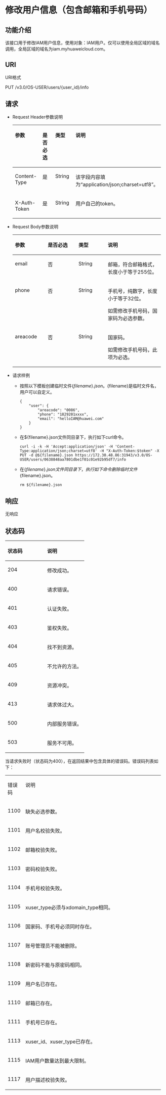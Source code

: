 # 修改用户信息（包含邮箱和手机号码）<a name="iam_08_0010"></a>

## 功能介绍<a name="s5888597838b0425a92e3419fb766c7f5"></a>

该接口用于修改IAM用户信息，使用对象：IAM用户。仅可以使用全局区域的域名调用，全局区域的域名为iam.myhuaweicloud.com。

## URI<a name="s46d3616bd4c54e55ba97a528518a5890"></a>

URI格式

PUT /v3.0/OS-USER/users/\{user\_id\}/info

## 请求<a name="se7fe5cac0d544e119c49322cc1707eb6"></a>

-   Request Header参数说明

    <a name="t68c7bd10e66a4380a1e6cdc78ca95669"></a>
    <table><thead align="left"><tr id="r584496594a404ce18918a40e6e57c2ec"><th class="cellrowborder" valign="top" width="21.95%" id="mcps1.1.5.1.1"><p id="ac3a989cc5d3a405889eabb47dee84b04"><a name="ac3a989cc5d3a405889eabb47dee84b04"></a><a name="ac3a989cc5d3a405889eabb47dee84b04"></a>参数</p>
    </th>
    <th class="cellrowborder" valign="top" width="20.75%" id="mcps1.1.5.1.2"><p id="a69a20ac00b86496aa8418517c542b0da"><a name="a69a20ac00b86496aa8418517c542b0da"></a><a name="a69a20ac00b86496aa8418517c542b0da"></a>是否必选</p>
    </th>
    <th class="cellrowborder" valign="top" width="20.169999999999998%" id="mcps1.1.5.1.3"><p id="a92c23d4441054df0972e025aeb3a8d7f"><a name="a92c23d4441054df0972e025aeb3a8d7f"></a><a name="a92c23d4441054df0972e025aeb3a8d7f"></a>类型</p>
    </th>
    <th class="cellrowborder" valign="top" width="37.13%" id="mcps1.1.5.1.4"><p id="abe6882c44cf4402d8ed7706b9278f33b"><a name="abe6882c44cf4402d8ed7706b9278f33b"></a><a name="abe6882c44cf4402d8ed7706b9278f33b"></a>说明</p>
    </th>
    </tr>
    </thead>
    <tbody><tr id="r5d63069d6a8a426e8b25b94d1b4d302a"><td class="cellrowborder" valign="top" width="21.95%" headers="mcps1.1.5.1.1 "><p id="ad4fb6253385c46ab8720a0e13f573694"><a name="ad4fb6253385c46ab8720a0e13f573694"></a><a name="ad4fb6253385c46ab8720a0e13f573694"></a>Content-Type</p>
    </td>
    <td class="cellrowborder" valign="top" width="20.75%" headers="mcps1.1.5.1.2 "><p id="a6b33800bcb2a446695b1d33a2d751554"><a name="a6b33800bcb2a446695b1d33a2d751554"></a><a name="a6b33800bcb2a446695b1d33a2d751554"></a>是</p>
    </td>
    <td class="cellrowborder" valign="top" width="20.169999999999998%" headers="mcps1.1.5.1.3 "><p id="ab34a5e95b76b4b79a72da0734025f211"><a name="ab34a5e95b76b4b79a72da0734025f211"></a><a name="ab34a5e95b76b4b79a72da0734025f211"></a>String</p>
    </td>
    <td class="cellrowborder" valign="top" width="37.13%" headers="mcps1.1.5.1.4 "><p id="a716277ae541d4553bb10490f9c02593d"><a name="a716277ae541d4553bb10490f9c02593d"></a><a name="a716277ae541d4553bb10490f9c02593d"></a>该字段内容填为<span class="parmvalue" id="parmvalue1823317483242"><a name="parmvalue1823317483242"></a><a name="parmvalue1823317483242"></a>“application/json;charset=utf8”</span>。</p>
    </td>
    </tr>
    <tr id="row29501427115257"><td class="cellrowborder" valign="top" width="21.95%" headers="mcps1.1.5.1.1 "><p id="p6637478211538"><a name="p6637478211538"></a><a name="p6637478211538"></a>X-Auth-Token</p>
    </td>
    <td class="cellrowborder" valign="top" width="20.75%" headers="mcps1.1.5.1.2 "><p id="p764826811538"><a name="p764826811538"></a><a name="p764826811538"></a>是</p>
    </td>
    <td class="cellrowborder" valign="top" width="20.169999999999998%" headers="mcps1.1.5.1.3 "><p id="p1553001111538"><a name="p1553001111538"></a><a name="p1553001111538"></a>String</p>
    </td>
    <td class="cellrowborder" valign="top" width="37.13%" headers="mcps1.1.5.1.4 "><p id="p53757920173238"><a name="p53757920173238"></a><a name="p53757920173238"></a>用户自己的token。</p>
    </td>
    </tr>
    </tbody>
    </table>

-   Request Body参数说明

    <a name="zh-cn_topic_0026585112_table59995477"></a>
    <table><thead align="left"><tr id="zh-cn_topic_0026585112_row14620943"><th class="cellrowborder" valign="top" width="22.13%" id="mcps1.1.5.1.1"><p id="zh-cn_topic_0026585112_p43445707"><a name="zh-cn_topic_0026585112_p43445707"></a><a name="zh-cn_topic_0026585112_p43445707"></a>参数</p>
    </th>
    <th class="cellrowborder" valign="top" width="20.71%" id="mcps1.1.5.1.2"><p id="zh-cn_topic_0026585112_p29441404"><a name="zh-cn_topic_0026585112_p29441404"></a><a name="zh-cn_topic_0026585112_p29441404"></a>是否必选</p>
    </th>
    <th class="cellrowborder" valign="top" width="19.78%" id="mcps1.1.5.1.3"><p id="zh-cn_topic_0026585112_p35943562"><a name="zh-cn_topic_0026585112_p35943562"></a><a name="zh-cn_topic_0026585112_p35943562"></a>类型</p>
    </th>
    <th class="cellrowborder" valign="top" width="37.38%" id="mcps1.1.5.1.4"><p id="zh-cn_topic_0026585112_p25747420"><a name="zh-cn_topic_0026585112_p25747420"></a><a name="zh-cn_topic_0026585112_p25747420"></a>说明</p>
    </th>
    </tr>
    </thead>
    <tbody><tr id="row16511102444419"><td class="cellrowborder" valign="top" width="22.13%" headers="mcps1.1.5.1.1 "><p id="p7729237134614"><a name="p7729237134614"></a><a name="p7729237134614"></a>email</p>
    </td>
    <td class="cellrowborder" valign="top" width="20.71%" headers="mcps1.1.5.1.2 "><p id="p1272933714462"><a name="p1272933714462"></a><a name="p1272933714462"></a>否</p>
    </td>
    <td class="cellrowborder" valign="top" width="19.78%" headers="mcps1.1.5.1.3 "><p id="p951172474418"><a name="p951172474418"></a><a name="p951172474418"></a>String</p>
    </td>
    <td class="cellrowborder" valign="top" width="37.38%" headers="mcps1.1.5.1.4 "><p id="p1272963714616"><a name="p1272963714616"></a><a name="p1272963714616"></a>邮箱，符合邮箱格式，长度小于等于255位。</p>
    </td>
    </tr>
    <tr id="row16779728144412"><td class="cellrowborder" valign="top" width="22.13%" headers="mcps1.1.5.1.1 "><p id="p645481034713"><a name="p645481034713"></a><a name="p645481034713"></a>phone</p>
    </td>
    <td class="cellrowborder" valign="top" width="20.71%" headers="mcps1.1.5.1.2 "><p id="p477912282445"><a name="p477912282445"></a><a name="p477912282445"></a>否</p>
    </td>
    <td class="cellrowborder" valign="top" width="19.78%" headers="mcps1.1.5.1.3 "><p id="p7454710204716"><a name="p7454710204716"></a><a name="p7454710204716"></a>String</p>
    </td>
    <td class="cellrowborder" valign="top" width="37.38%" headers="mcps1.1.5.1.4 "><p id="p114542106472"><a name="p114542106472"></a><a name="p114542106472"></a>手机号，纯数字，长度小于等于32位。</p>
    <p id="p5844141925213"><a name="p5844141925213"></a><a name="p5844141925213"></a>如需修改手机号码，国家码为必选参数。</p>
    </td>
    </tr>
    <tr id="row69798719491"><td class="cellrowborder" valign="top" width="22.13%" headers="mcps1.1.5.1.1 "><p id="p84513211471"><a name="p84513211471"></a><a name="p84513211471"></a>areacode</p>
    </td>
    <td class="cellrowborder" valign="top" width="20.71%" headers="mcps1.1.5.1.2 "><p id="p1945117294713"><a name="p1945117294713"></a><a name="p1945117294713"></a>否</p>
    </td>
    <td class="cellrowborder" valign="top" width="19.78%" headers="mcps1.1.5.1.3 "><p id="p4451727478"><a name="p4451727478"></a><a name="p4451727478"></a>String</p>
    </td>
    <td class="cellrowborder" valign="top" width="37.38%" headers="mcps1.1.5.1.4 "><p id="p134515274714"><a name="p134515274714"></a><a name="p134515274714"></a>国家码。</p>
    <p id="p12752713490"><a name="p12752713490"></a><a name="p12752713490"></a>如需修改手机号码，此项为必选。</p>
    </td>
    </tr>
    </tbody>
    </table>

-   请求样例
    -   按照以下模板创建临时文件$\{filename\}.json。$\{filename\}是临时文件名，用户可以自定义。

        ```
        {
        	"user": {
        		"areacode": "0086",
        		"phone": "1829201xxxx",
        		"email": "helloIAM@huawei.com"
        	}
        }
        ```

    -   在$\{filename\}.json文件同目录下，执行如下curl命令。

        ```
        curl -i -k -H 'Accept:application/json' -H 'Content-Type:application/json;charset=utf8' -H "X-Auth-Token:$token" -X PUT -d @${filename}.json https://172.30.48.86:31943/v3.0/OS-USER/users/0638848aa7801dbe1f01c01e92b95df7/info
        ```

    -   在$\{filename\}.json文件同目录下，执行如下命令删除临时文件$\{filename\}.json。

        ```
        rm ${filename}.json
        ```



## 响应<a name="s3a08e13bb5b34dc2ba4dcd84a0d51cf5"></a>

无响应

## 状态码<a name="sbfe93ca4c2b9427dbb2218a4e72da6a8"></a>

<a name="zh-cn_topic_0035544336_table25927028"></a>
<table><thead align="left"><tr id="zh-cn_topic_0035544336_row10578662"><th class="cellrowborder" valign="top" width="50%" id="mcps1.1.3.1.1"><p id="zh-cn_topic_0035544336_p51565323"><a name="zh-cn_topic_0035544336_p51565323"></a><a name="zh-cn_topic_0035544336_p51565323"></a>状态码</p>
</th>
<th class="cellrowborder" valign="top" width="50%" id="mcps1.1.3.1.2"><p id="zh-cn_topic_0035544336_p16041657"><a name="zh-cn_topic_0035544336_p16041657"></a><a name="zh-cn_topic_0035544336_p16041657"></a>说明</p>
</th>
</tr>
</thead>
<tbody><tr id="zh-cn_topic_0035544336_row24305815"><td class="cellrowborder" valign="top" width="50%" headers="mcps1.1.3.1.1 "><p id="zh-cn_topic_0035544336_p22613965"><a name="zh-cn_topic_0035544336_p22613965"></a><a name="zh-cn_topic_0035544336_p22613965"></a>204</p>
</td>
<td class="cellrowborder" valign="top" width="50%" headers="mcps1.1.3.1.2 "><p id="zh-cn_topic_0035544336_p19791876"><a name="zh-cn_topic_0035544336_p19791876"></a><a name="zh-cn_topic_0035544336_p19791876"></a>修改成功。</p>
</td>
</tr>
<tr id="zh-cn_topic_0035544336_row43909159"><td class="cellrowborder" valign="top" width="50%" headers="mcps1.1.3.1.1 "><p id="zh-cn_topic_0035544336_p66980994"><a name="zh-cn_topic_0035544336_p66980994"></a><a name="zh-cn_topic_0035544336_p66980994"></a>400</p>
</td>
<td class="cellrowborder" valign="top" width="50%" headers="mcps1.1.3.1.2 "><p id="zh-cn_topic_0035544336_p56751409"><a name="zh-cn_topic_0035544336_p56751409"></a><a name="zh-cn_topic_0035544336_p56751409"></a>请求错误。</p>
</td>
</tr>
<tr id="rb99fbab78bc54ae4953661763b573830"><td class="cellrowborder" valign="top" width="50%" headers="mcps1.1.3.1.1 "><p id="aef55745ff0834933af36d690e2e339b8"><a name="aef55745ff0834933af36d690e2e339b8"></a><a name="aef55745ff0834933af36d690e2e339b8"></a>401</p>
</td>
<td class="cellrowborder" valign="top" width="50%" headers="mcps1.1.3.1.2 "><p id="a480215738ced4bf5a8feafa2681db93b"><a name="a480215738ced4bf5a8feafa2681db93b"></a><a name="a480215738ced4bf5a8feafa2681db93b"></a>认证失败。</p>
</td>
</tr>
<tr id="zh-cn_topic_0035544336_row41000636"><td class="cellrowborder" valign="top" width="50%" headers="mcps1.1.3.1.1 "><p id="zh-cn_topic_0035544336_p32717189"><a name="zh-cn_topic_0035544336_p32717189"></a><a name="zh-cn_topic_0035544336_p32717189"></a>403</p>
</td>
<td class="cellrowborder" valign="top" width="50%" headers="mcps1.1.3.1.2 "><p id="ae678037f26d640f5a985c943e2ffb92e"><a name="ae678037f26d640f5a985c943e2ffb92e"></a><a name="ae678037f26d640f5a985c943e2ffb92e"></a>鉴权失败。</p>
</td>
</tr>
<tr id="r1fd5c05b7b6b4c048f3f7b9ddbc755b0"><td class="cellrowborder" valign="top" width="50%" headers="mcps1.1.3.1.1 "><p id="a5d7e2305922e4f9098442a900792dae1"><a name="a5d7e2305922e4f9098442a900792dae1"></a><a name="a5d7e2305922e4f9098442a900792dae1"></a>404</p>
</td>
<td class="cellrowborder" valign="top" width="50%" headers="mcps1.1.3.1.2 "><p id="a9edf299d0513460caaac8a2a19b76e9a"><a name="a9edf299d0513460caaac8a2a19b76e9a"></a><a name="a9edf299d0513460caaac8a2a19b76e9a"></a>找不到资源。</p>
</td>
</tr>
<tr id="rbb5133f150fd42eebde8dd6e390ecbd5"><td class="cellrowborder" valign="top" width="50%" headers="mcps1.1.3.1.1 "><p id="ad1a2754016e44193a97043265cd611cf"><a name="ad1a2754016e44193a97043265cd611cf"></a><a name="ad1a2754016e44193a97043265cd611cf"></a>405</p>
</td>
<td class="cellrowborder" valign="top" width="50%" headers="mcps1.1.3.1.2 "><p id="a81837d461ef445259c5a6e9e1ce0e32a"><a name="a81837d461ef445259c5a6e9e1ce0e32a"></a><a name="a81837d461ef445259c5a6e9e1ce0e32a"></a>不允许的方法。</p>
</td>
</tr>
<tr id="row59784631174446"><td class="cellrowborder" valign="top" width="50%" headers="mcps1.1.3.1.1 "><p id="p10716980174446"><a name="p10716980174446"></a><a name="p10716980174446"></a>409</p>
</td>
<td class="cellrowborder" valign="top" width="50%" headers="mcps1.1.3.1.2 "><p id="p62769041174446"><a name="p62769041174446"></a><a name="p62769041174446"></a>资源冲突。</p>
</td>
</tr>
<tr id="r2cecff297b1a412f956a312d3cd7acc9"><td class="cellrowborder" valign="top" width="50%" headers="mcps1.1.3.1.1 "><p id="a1f617621d1bc4a9facb1c84d1946002b"><a name="a1f617621d1bc4a9facb1c84d1946002b"></a><a name="a1f617621d1bc4a9facb1c84d1946002b"></a>413</p>
</td>
<td class="cellrowborder" valign="top" width="50%" headers="mcps1.1.3.1.2 "><p id="ac31ead3ee2db40eea8ae45b2779a09e9"><a name="ac31ead3ee2db40eea8ae45b2779a09e9"></a><a name="ac31ead3ee2db40eea8ae45b2779a09e9"></a>请求体过大。</p>
</td>
</tr>
<tr id="rd71e0e00759f4179a2dccaf345ba9f2f"><td class="cellrowborder" valign="top" width="50%" headers="mcps1.1.3.1.1 "><p id="a1657c5ca5ebd4a2cbacbdb35fc9b7601"><a name="a1657c5ca5ebd4a2cbacbdb35fc9b7601"></a><a name="a1657c5ca5ebd4a2cbacbdb35fc9b7601"></a>500</p>
</td>
<td class="cellrowborder" valign="top" width="50%" headers="mcps1.1.3.1.2 "><p id="a88b4b14048564e12942b8151dc791b99"><a name="a88b4b14048564e12942b8151dc791b99"></a><a name="a88b4b14048564e12942b8151dc791b99"></a>内部服务错误。</p>
</td>
</tr>
<tr id="r5647e5fd26974514ac66cc3925f30601"><td class="cellrowborder" valign="top" width="50%" headers="mcps1.1.3.1.1 "><p id="a16dfaa16ceac4a33a468c0ae158292fb"><a name="a16dfaa16ceac4a33a468c0ae158292fb"></a><a name="a16dfaa16ceac4a33a468c0ae158292fb"></a>503</p>
</td>
<td class="cellrowborder" valign="top" width="50%" headers="mcps1.1.3.1.2 "><p id="a5635c1924d9648a8be89b1e5dcf0a87b"><a name="a5635c1924d9648a8be89b1e5dcf0a87b"></a><a name="a5635c1924d9648a8be89b1e5dcf0a87b"></a>服务不可用。</p>
</td>
</tr>
</tbody>
</table>

当请求失败时（状态码为400），在返回结果中包含具体的错误码。错误码列表如下：

<a name="table17517181123310"></a>
<table><tbody><tr id="row46128116338"><td class="cellrowborder" valign="top" width="10.72%"><p id="p56121617331"><a name="p56121617331"></a><a name="p56121617331"></a>错误码</p>
</td>
<td class="cellrowborder" valign="top" width="89.28%"><p id="p1561213163316"><a name="p1561213163316"></a><a name="p1561213163316"></a>说明</p>
</td>
</tr>
<tr id="row3612151183317"><td class="cellrowborder" valign="top" width="10.72%"><p id="p12672204463811"><a name="p12672204463811"></a><a name="p12672204463811"></a>1100</p>
</td>
<td class="cellrowborder" valign="top" width="89.28%"><p id="p6881175593819"><a name="p6881175593819"></a><a name="p6881175593819"></a>缺失必选参数。</p>
</td>
</tr>
<tr id="row461214115333"><td class="cellrowborder" valign="top" width="10.72%"><p id="p567284417380"><a name="p567284417380"></a><a name="p567284417380"></a>1101</p>
</td>
<td class="cellrowborder" valign="top" width="89.28%"><p id="p888112555389"><a name="p888112555389"></a><a name="p888112555389"></a>用户名校验失败。</p>
</td>
</tr>
<tr id="row0612101173310"><td class="cellrowborder" valign="top" width="10.72%"><p id="p14672174423815"><a name="p14672174423815"></a><a name="p14672174423815"></a>1102</p>
</td>
<td class="cellrowborder" valign="top" width="89.28%"><p id="p15881205516387"><a name="p15881205516387"></a><a name="p15881205516387"></a>邮箱校验失败。</p>
</td>
</tr>
<tr id="row26136103310"><td class="cellrowborder" valign="top" width="10.72%"><p id="p1267294413816"><a name="p1267294413816"></a><a name="p1267294413816"></a>1103</p>
</td>
<td class="cellrowborder" valign="top" width="89.28%"><p id="p288117556385"><a name="p288117556385"></a><a name="p288117556385"></a>密码校验失败。</p>
</td>
</tr>
<tr id="row12613101143311"><td class="cellrowborder" valign="top" width="10.72%"><p id="p767204411385"><a name="p767204411385"></a><a name="p767204411385"></a>1104</p>
</td>
<td class="cellrowborder" valign="top" width="89.28%"><p id="p1588125583810"><a name="p1588125583810"></a><a name="p1588125583810"></a>手机号校验失败。</p>
</td>
</tr>
<tr id="row361315193310"><td class="cellrowborder" valign="top" width="10.72%"><p id="p14672184463820"><a name="p14672184463820"></a><a name="p14672184463820"></a>1105</p>
</td>
<td class="cellrowborder" valign="top" width="89.28%"><p id="p2088165519386"><a name="p2088165519386"></a><a name="p2088165519386"></a>xuser_type必须与xdomain_type相同。</p>
</td>
</tr>
<tr id="row1361371173315"><td class="cellrowborder" valign="top" width="10.72%"><p id="p1767284412384"><a name="p1767284412384"></a><a name="p1767284412384"></a>1106</p>
</td>
<td class="cellrowborder" valign="top" width="89.28%"><p id="p8881455193811"><a name="p8881455193811"></a><a name="p8881455193811"></a>国家码、手机号必须同时存在。</p>
</td>
</tr>
<tr id="row16613141183318"><td class="cellrowborder" valign="top" width="10.72%"><p id="p1667274423810"><a name="p1667274423810"></a><a name="p1667274423810"></a>1107</p>
</td>
<td class="cellrowborder" valign="top" width="89.28%"><p id="p108819554387"><a name="p108819554387"></a><a name="p108819554387"></a>账号管理员不能被删除。</p>
</td>
</tr>
<tr id="row1161318133314"><td class="cellrowborder" valign="top" width="10.72%"><p id="p8672154415382"><a name="p8672154415382"></a><a name="p8672154415382"></a>1108</p>
</td>
<td class="cellrowborder" valign="top" width="89.28%"><p id="p1188145563816"><a name="p1188145563816"></a><a name="p1188145563816"></a>新密码不能与原密码相同。</p>
</td>
</tr>
<tr id="row3613618339"><td class="cellrowborder" valign="top" width="10.72%"><p id="p76723441381"><a name="p76723441381"></a><a name="p76723441381"></a>1109</p>
</td>
<td class="cellrowborder" valign="top" width="89.28%"><p id="p3881055163818"><a name="p3881055163818"></a><a name="p3881055163818"></a>用户名已存在。</p>
</td>
</tr>
<tr id="row66137113311"><td class="cellrowborder" valign="top" width="10.72%"><p id="p46729446381"><a name="p46729446381"></a><a name="p46729446381"></a>1110</p>
</td>
<td class="cellrowborder" valign="top" width="89.28%"><p id="p1988112557389"><a name="p1988112557389"></a><a name="p1988112557389"></a>邮箱已存在。</p>
</td>
</tr>
<tr id="row98321724142216"><td class="cellrowborder" valign="top" width="10.72%"><p id="p1867224413818"><a name="p1867224413818"></a><a name="p1867224413818"></a>1111</p>
</td>
<td class="cellrowborder" valign="top" width="89.28%"><p id="p1888125512389"><a name="p1888125512389"></a><a name="p1888125512389"></a>手机号已存在。</p>
</td>
</tr>
<tr id="row1424053793810"><td class="cellrowborder" valign="top" width="10.72%"><p id="p167294413812"><a name="p167294413812"></a><a name="p167294413812"></a>1113</p>
</td>
<td class="cellrowborder" valign="top" width="89.28%"><p id="p178811355163811"><a name="p178811355163811"></a><a name="p178811355163811"></a>xuser_id、xuser_type已存在。</p>
</td>
</tr>
<tr id="row185892373386"><td class="cellrowborder" valign="top" width="10.72%"><p id="p10672104483812"><a name="p10672104483812"></a><a name="p10672104483812"></a>1115</p>
</td>
<td class="cellrowborder" valign="top" width="89.28%"><p id="p208811855183819"><a name="p208811855183819"></a><a name="p208811855183819"></a>IAM用户数量达到最大限制。</p>
</td>
</tr>
<tr id="row49761637163817"><td class="cellrowborder" valign="top" width="10.72%"><p id="p176721844163810"><a name="p176721844163810"></a><a name="p176721844163810"></a>1117</p>
</td>
<td class="cellrowborder" valign="top" width="89.28%"><p id="p168811551383"><a name="p168811551383"></a><a name="p168811551383"></a>用户描述校验失败。</p>
</td>
</tr>
</tbody>
</table>

